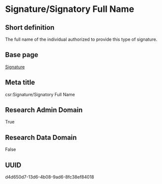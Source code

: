 # Signature/Signatory Full Name
## Short definition
The full name of the individual authorized to provide this type of signature.
## Base page
[Signature](../../Objects/Signature.md)
## Meta title
csr:Signature/Signatory Full Name
## Research Admin Domain
True
## Research Data Domain
False
## UUID
d4d650d7-13d6-4b08-9ad6-8fc38ef84018
